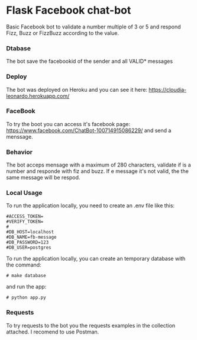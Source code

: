# Flask Facebook chat-bot
Basic Facebook bot to validate a number multiple of 3 or 5 and respond Fizz, Buzz or FizzBuzz according to the value.

### Dtabase
The bot save the facebookid of the sender and all VALID* messages

### Deploy
The bot was deployed on Heroku and you can see it here: https://cloudia-leonardo.herokuapp.com/

### FaceBook
To try the boot you can access it's facebook page: https://www.facebook.com/ChatBot-100714915086229/ and send a menssage.

### Behavior
The bot acceps mensage with a maximum of 280 characters, validate if is a number and responde with fiz and buzz. If e message it's not valid, the the same message will be respod.

### Local Usage
To run the application locally, you need to create an .env file like this:
```
#ACCESS_TOKEN=
#VERIFY_TOKEN=
#
#DB_HOST=localhost
#DB_NAME=fb-message
#DB_PASSWORD=123
#DB_USER=postgres
```
To run the application locally, you can create an temporary database with the command:
```
# make database
```
and run the app:
```
# python app.py
```

### Requests
To try requests to the bot you the requests examples in the collection attached.
I recomend to use Postman.
